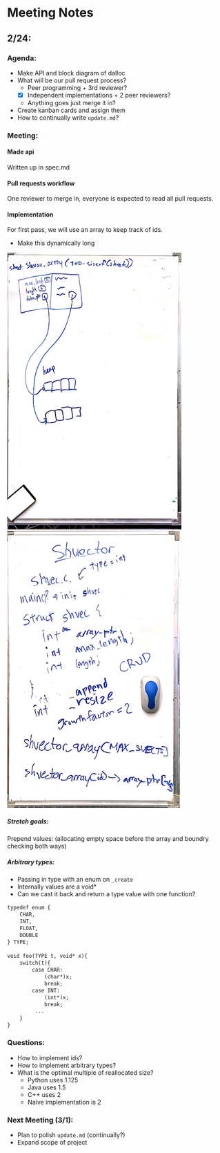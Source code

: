 # Meeting Notes

## 2/24:
### Agenda:
- Make API and block diagram of dalloc
- What will be our pull request process?
  - Peer programming + 3rd reviewer?
  - [x] Independent implementations + 2 peer reviewers?
  - Anything goes just merge it in?
- Create kanban cards and assign them
- How to continually write `update.md`?

### Meeting:
#### Made api
Written up in spec.md

#### Pull requests workflow
One reviewer to merge in, everyone is expected to read all pull requests.

#### Implementation
For first pass, we will use an array to keep track of ids.
  - Make this dynamically long

![image1](./Feb_24_1.png)
![image2](./Feb_24_2.png)


##### Stretch goals:
Prepend values: (allocating empty space before the array and boundry checking both ways)

##### Arbitrary types:
  - Passing in type with an enum on `_create`
  - Internally values are a void*
  - Can we cast it back and return a type value with one function?

```
typedef enum {
    CHAR,
    INT,
    FLOAT,
    DOUBLE
} TYPE;

void foo(TYPE t, void* x){
    switch(t){
        case CHAR:
            (char*)x;
            break;
        case INT:
            (int*)x;
            break;
         ...
    }
}
```

### Questions:
- How to implement ids?
- How to implement arbitrary types?
- What is the optimal multiple of reallocated size?
  - Python uses 1.125
  - Java uses 1.5
  - C++ uses 2
  - Naive implementation is 2

### Next Meeting (3/1):
- Plan to polish `update.md` (continually?)
- Expand scope of project
